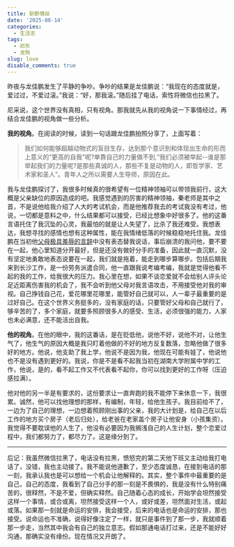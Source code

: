 ```yaml
---
title: 斩断情丝
date: '2025-08-14'
categories:
  - 生活志
tags:
  - 祁东
  - 龙狗
slug: love
disable_comments: true
---
```


昨夜与龙佳鹏发生了平静的争吵。争吵的结果是龙佳鹏说：“我现在的态度就是，爱过过，不爱过滚。”我说：“好，那我滚。”随后挂了电话，索性将微信也拉黑了。

尼采说，这个世界没有真相，只有视角。那我就先从我的视角说一下事情经过，再结合龙佳鹏的视角做一些分析。

**我的视角**。在阅读的时候，读到一句话跟龙佳鹏拍照分享了，上面写着：

> 我们如何能够超越动物式的盲目生存，达到那个意识到和体现出生命的形而上意义的“更高的自我”呢?单靠自己的力量做不到,“我们必须被举起--谁是那举起我们的力量呢?是那些真诚的人，那些不复是动物的人，即哲学家、艺术家和圣人”。青年人之所以需要人生导师，原因在此。

我与龙佳鹏探讨了，我很多时候真的很希望有一位精神领袖可以带领我前行，这大概是父亲缺位的原因造成的吧。我感觉遇到的厉害的精神领袖，秦老师是其中之首，不是说他给我介绍了人大的考试机会，而是他推荐我去的考试我没有考过，他说，一切都是意料之中，什么结果都可以接受，已经比想象中好很多了。他的这番言语托住了我沉坠的心灵，我最怕的就是让人失望了，比杀了我还难受。我想表达，我想寻找的感情也想有这种属性，能在我情绪低落的时候稳稳地托住我。龙佳鹏在当初他[父母极具羞辱的言辞](https://tang-jay.github.io/cn/2023/05/08/jay)中没有表态替我说话，事后崩溃的我问他，要不要在一起，他心里知道分开最好，但是还没有做好分手的准备，因此就一直沉默，没有坚定地勇敢地表态说要在一起，我们就是拖着，能走到哪步算哪步。包括后期我来到长沙工作，是一份劳务派遣合同，他一直跟我说考编考编，我就是觉得他看不起的我的工作，给我很大的压力。我心里在想，如果不谈恋爱就不会给别人评头论足近距离伤害我的机会了，我不会听到他父母对我言语攻击，不用接受他对我的审视。自己挣钱自己花，爱花哪里花哪里，能管好自己就可以，人一辈子最重要的是过好自己。在这个世界义务挺多的，没有家庭的话，只要管好父母和自己就行了，够辛苦的了，多个家庭，就要多照顾很多人的感受、生活，必须很强的能力，人家也未必满意，还不能活出自我。

**他的视角**。在他的眼中，我的这番话，是在贬低他，说他不好，说他不对，让他生气了，他生气的原因大概是我只盯着他做的不好的地方反复数落，忽略他做了很多好的地方。他说，他支助了我上学，他说不是因为我，他现在可能有娃了，他说他也不是没有遇到更好的。我说，你是不是看不起我当初在湖南大学附属中学的工作，他说，是的，看不起工作又不代表看不起你，你可以找到更好的工作呀（压迫感拉满）。

他对他的另一半是有要求的，这份要求让一直奔跑的我不能停下来休息一下，我很累。诚然，他可以找他理想的那样，有编制，年轻，给他生孩子。我目前给不了，一边为了自己的理想，一边想着照顾刚出事的父亲，我的大计划是，给自己在以后工作的地方买个房子（老后归处），给老爸在老家盖个房子让他安身（小孩集资）。我觉得不要耽误他的人生了，他没有必要因为我搁浅自己的人生计划，整个恋爱过程中，我们都努力了，都尽力了。这是缘分到了。

---

后记：我虽然微信拉黑了，电话没有拉黑，愤怒完的第二天他下班又主动给我打电话了，没错，我也主动接了。我不能说他道歉了，至少态度诚恳，在接到电话的那一刻，我承认我也是可以想给一个机会让他解释的。其实，整个事件中最重要的是自己，自己的态度，我看到了自己分手的那一刻是不畏惧的，我是没有什么特别痛苦的，很释然，不是不爱，但确实释然。自己随着心态的成长，开始学会坦然接受这样一个事情，或合或离，坦然接受这样一个人，或好或差，坦然面对生活，或起或落。如果那一刻就是命运的安排，我会接受，后来的电话也是命运的安排，那也接受。说命运也不准确，说得好像注定了一样，就只是事件到了那一步，我就顺着那一步走，当然其中我会有自己的独立意志。假如那通电话打过来，还是不能好好沟通，那确实没有缘份。现在情况又开朗了。
